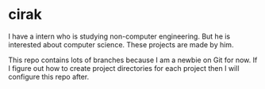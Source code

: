 # cirak
I have a intern who is studying non-computer engineering. But he is interested about computer science. These projects are made by him.

This repo contains lots of branches because I am a newbie on Git for now. If I figure out how to create project directories for each project then I will configure this repo after.
